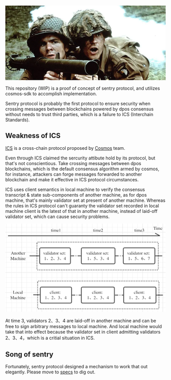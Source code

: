 ![logo](x/sentry/spec/asset/logo.png)

This repository (WIP) is a proof of concept of sentry protocol, and utilizes cosmos-sdk to accomplish implementation.

Sentry protocol is  probably the first protocol to ensure security when crossing messages between blockchains powered by dpos consensus without needs to trust third parties, which is a failure to ICS (Interchain Standards).

## Weakness of ICS

[ICS](https://github.com/cosmos/ics) is a cross-chain protocol proposed by [Cosmos](https://github.com/cosmos) team.

Even through ICS claimed the sercurity attibute hold by its protocol, but that's not conscientious. Take crossing messages between dpos blockchains, which is the default consensus algorithm armed by cosmos, for instance, attackers can forge messages forwarded to another blockchain and make it effective in ICS protocol circumstances.

ICS uses client semantics in local machine to verify the consensus transcript & state sub-components of another machine, as for dpos machine, that's mainly validator set at present of another machine. Whereas the rules in ICS protocol can't guaranty the validator set recorded in local machine client is the latest of that in another machine, instead of laid-off validator set, which can cause security problems.

![figure-1](x/sentry/spec/asset/figure.png)

At time 3, validators 2、3、4 are laid-off in another machine and can be free to sign arbitrary messages to local machine. And local machine would take that into effect because the validator set in client admitting validators 2、3、4，which is a critial situation in ICS.

## Song of sentry

Fortunately, sentry protocol designed a mechanism to work that out elegantly. Please move to [specs](x/sentry/spec/protocol.md) to dig out.
